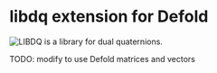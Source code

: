# libdq extension for Defold

![LIBDQ](https://github.com/bobbens/libdq) is a library for dual quaternions.

TODO: modify to use Defold matrices and vectors
